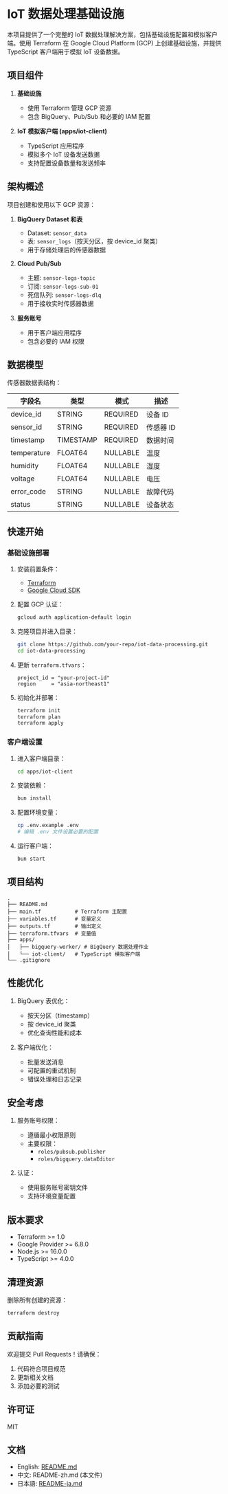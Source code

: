 # IoT 数据处理基础设施

本项目提供了一个完整的 IoT 数据处理解决方案，包括基础设施配置和模拟客户端。使用 Terraform 在 Google Cloud Platform (GCP) 上创建基础设施，并提供 TypeScript 客户端用于模拟 IoT 设备数据。

## 项目组件

1. **基础设施**
   - 使用 Terraform 管理 GCP 资源
   - 包含 BigQuery、Pub/Sub 和必要的 IAM 配置

2. **IoT 模拟客户端 (apps/iot-client)**
   - TypeScript 应用程序
   - 模拟多个 IoT 设备发送数据
   - 支持配置设备数量和发送频率

## 架构概述

项目创建和使用以下 GCP 资源：

1. **BigQuery Dataset 和表**
   - Dataset: `sensor_data`
   - 表: `sensor_logs`（按天分区，按 device_id 聚类）
   - 用于存储处理后的传感器数据

2. **Cloud Pub/Sub**
   - 主题: `sensor-logs-topic`
   - 订阅: `sensor-logs-sub-01`
   - 死信队列: `sensor-logs-dlq`
   - 用于接收实时传感器数据

3. **服务账号**
   - 用于客户端应用程序
   - 包含必要的 IAM 权限

## 数据模型

传感器数据表结构：

| 字段名 | 类型 | 模式 | 描述 |
|--------|------|------|------|
| device_id | STRING | REQUIRED | 设备 ID |
| sensor_id | STRING | REQUIRED | 传感器 ID |
| timestamp | TIMESTAMP | REQUIRED | 数据时间 |
| temperature | FLOAT64 | NULLABLE | 温度 |
| humidity | FLOAT64 | NULLABLE | 湿度 |
| voltage | FLOAT64 | NULLABLE | 电压 |
| error_code | STRING | NULLABLE | 故障代码 |
| status | STRING | NULLABLE | 设备状态 |

## 快速开始

### 基础设施部署

1. 安装前置条件：
   - [Terraform](https://developer.hashicorp.com/terraform/downloads)
   - [Google Cloud SDK](https://cloud.google.com/sdk/docs/install)

2. 配置 GCP 认证：
   ```bash
   gcloud auth application-default login
   ```

3. 克隆项目并进入目录：
   ```bash
   git clone https://github.com/your-repo/iot-data-processing.git
   cd iot-data-processing
   ```

4. 更新 `terraform.tfvars`：
   ```hcl
   project_id = "your-project-id"
   region     = "asia-northeast1"
   ```

5. 初始化并部署：
   ```bash
   terraform init
   terraform plan
   terraform apply
   ```

### 客户端设置

1. 进入客户端目录：
   ```bash
   cd apps/iot-client
   ```

2. 安装依赖：
   ```bash
   bun install
   ```

3. 配置环境变量：
   ```bash
   cp .env.example .env
   # 编辑 .env 文件设置必要的配置
   ```

4. 运行客户端：
   ```bash
   bun start
   ```

## 项目结构

```
.
├── README.md
├── main.tf           # Terraform 主配置
├── variables.tf      # 变量定义
├── outputs.tf        # 输出定义
├── terraform.tfvars  # 变量值
├── apps/
│   ├── bigquery-worker/ # BigQuery 数据处理作业
│   └── iot-client/   # TypeScript 模拟客户端
└── .gitignore
```

## 性能优化

1. BigQuery 表优化：
   - 按天分区（timestamp）
   - 按 device_id 聚类
   - 优化查询性能和成本

2. 客户端优化：
   - 批量发送消息
   - 可配置的重试机制
   - 错误处理和日志记录

## 安全考虑

1. 服务账号权限：
   - 遵循最小权限原则
   - 主要权限：
     - `roles/pubsub.publisher`
     - `roles/bigquery.dataEditor`

2. 认证：
   - 使用服务账号密钥文件
   - 支持环境变量配置

## 版本要求

- Terraform >= 1.0
- Google Provider >= 6.8.0
- Node.js >= 16.0.0
- TypeScript >= 4.0.0

## 清理资源

删除所有创建的资源：
```bash
terraform destroy
```

## 贡献指南

欢迎提交 Pull Requests！请确保：
1. 代码符合项目规范
2. 更新相关文档
3. 添加必要的测试

## 许可证

MIT

## 文档
- English: [README.md](README.md)
- 中文: README-zh.md (本文件)
- 日本語: [README-ja.md](README-ja.md)
